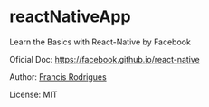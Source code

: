 # reactNativeApp
Learn the Basics with React-Native by Facebook

Oficial Doc: https://facebook.github.io/react-native

Author: [Francis Rodrigues](https://github.com/francisrod01)

License: MIT
